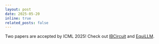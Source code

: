 ```yaml
---
layout: post
date: 2025-05-20
inline: true
related_posts: false
---
```

Two papers are accepted by ICML 2025! Check out [IBCircuit](https://openreview.net/forum?id=aVovUyrh5J) and [EquiLLM](https://arxiv.org/abs/2502.11149).
